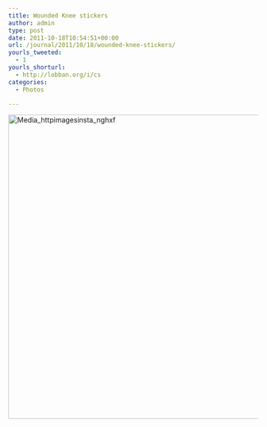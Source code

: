 ```yaml
---
title: Wounded Knee stickers
author: admin
type: post
date: 2011-10-18T10:54:51+00:00
url: /journal/2011/10/18/wounded-knee-stickers/
yourls_tweeted:
  - 1
yourls_shorturl:
  - http://lobban.org/i/cs
categories:
  - Photos

---
```

<div class='posterous_autopost'>
  <a href="http://instagr.am/p/Qk0-b/"></p> 
  
  <div class='p_embed p_image_embed'>
    <a href="http://posterous.com/getfile/files.posterous.com/nonimage/HkAeABugaoFunswlpjaGrvrCEczFioikIpnJxodcoAlDGBeIyiaqFDdsCJjc/media_httpimagesinsta_nghxF.jpg.scaled1000.jpg"><img alt="Media_httpimagesinsta_nghxf" height="612" src="http://posterous.com/getfile/files.posterous.com/nonimage/HkAeABugaoFunswlpjaGrvrCEczFioikIpnJxodcoAlDGBeIyiaqFDdsCJjc/media_httpimagesinsta_nghxF.jpg.scaled1000.jpg" width="612" /></a>
  </div>
  
  <p>
    </a></div>